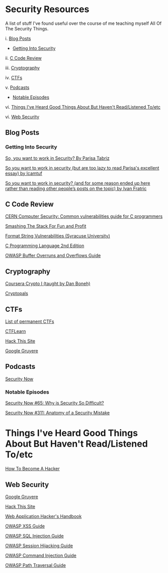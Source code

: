 # Security Resources 

A list of stuff I've found useful over the course of me teaching myself All Of The Security Things.

i. [Blog Posts](#blog-posts)
 - [Getting Into Security](#getting-into-security)

ii. [C Code Review](#c-code-review)

iii. [Cryptography](#cryptography)

iv. [CTFs](#ctfs)

v. [Podcasts](#podcasts)
 - [Notable Episodes](#notable-episodes)
 
vi. [Things I've Heard Good Things About But Haven't Read/Listened To/etc](#things-ive-heard-good-things-about-but-havent-readlistened-toetc)

vi. [Web Security](#web-security)


## Blog Posts

### Getting Into Security

[So, you want to work in Security? By Parisa Tabriz](https://medium.freecodecamp.org/so-you-want-to-work-in-security-bc6c10157d23)

[So you want to work in security (but are too lazy to read Parisa's excellent essay) by lcamtuf](https://lcamtuf.blogspot.co.uk/2016/08/so-you-want-to-work-in-security-but-are.html)

[So you want to work in security? (and for some reason ended up here rather than reading other people’s posts on the topic) by Ivan Fratric](https://ifsec.blogspot.co.uk/2018/02/so-you-want-to-work-in-security-and-for.html)

## C Code Review

[CERN Computer Security: Common vulnerabilities guide for C programmers](https://security.web.cern.ch/security/recommendations/en/codetools/c.shtml)

[Smashing The Stack For Fun and Profit](http://www-inst.eecs.berkeley.edu/~cs161/fa08/papers/stack_smashing.pdf)

[Format String Vulnerabilities (Syracuse University)](http://www.cis.syr.edu/~wedu/Teaching/cis643/LectureNotes_New/Format_String.pdf)

[C Programming Language 2nd Edition](https://www.amazon.ca/Programming-Language-2nd-Brian-Kernighan/dp/0131103628/ref=redir_mobile_desktop?_encoding=UTF8&keywords=programming%20c&pi=AC_SX236_SY340_FMwebp_QL65&qid=1517593017&ref_=mp_s_a_1_2&sr=8-2
)

[OWASP Buffer Overruns and Overflows Guide](https://www.owasp.org/index.php/Reviewing_Code_for_Buffer_Overruns_and_Overflows)


## Cryptography 

[Coursera Crypto I (taught by Dan Boneh)](https://www.coursera.org/learn/crypto)

[Cryptopals](https://cryptopals.com/)


## CTFs

[List of permanent CTFs](http://captf.com/practice-ctf/)

[CTFLearn]()

[Hack This Site]()

[Google Gruyere]()

## Podcasts

[Security Now](https://www.grc.com/securitynow.htm)

### Notable Episodes 

[Security Now #65: Why is Security So Difficult?](https://www.grc.com/sn/past/2006.htm)

[Security Now #311: Anatomy of a Security Mistake](https://www.grc.com/sn/past/2011.htm)

# Things I've Heard Good Things About But Haven't Read/Listened To/etc

[How To Become A Hacker](http://www.catb.org/esr/faqs/hacker-howto.html)

## Web Security 

[Google Gruyere](https://google-gruyere.appspot.com/)

[Hack This Site](www.hackthissite.org)

[Web Application Hacker's Handbook](https://www.amazon.ca/Web-Application-Hackers-Handbook-Exploiting/dp/1118026470)

[OWASP XSS Guide](https://www.owasp.org/index.php/Cross-site_Scripting_(XSS))

[OWASP SQL Injection Guide](https://www.owasp.org/index.php/SQL_Injection)

[OWASP Session Hijacking Guide](https://www.owasp.org/index.php/Session_hijacking_attack)

[OWASP Command Injection Guide](https://www.owasp.org/index.php/Command_Injection)

[OWASP Path Traversal Guide](https://www.owasp.org/index.php/Path_Traversal)
